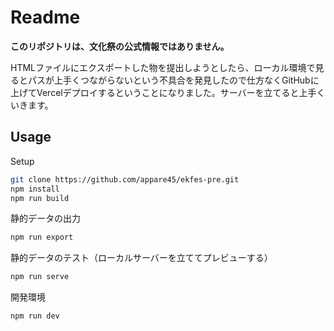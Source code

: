 # Readme
**このリポジトリは、文化祭の公式情報ではありません。**

HTMLファイルにエクスポートした物を提出しようとしたら、ローカル環境で見るとパスが上手くつながらないという不具合を発見したので仕方なくGitHubに上げてVercelデプロイするということになりました。サーバーを立てると上手くいきます。

## Usage
Setup
```bash
git clone https://github.com/appare45/ekfes-pre.git
npm install
npm run build
```

静的データの出力
```bash
npm run export
```

静的データのテスト（ローカルサーバーを立ててプレビューする）
```bash
npm run serve
```

開発環境
```bash
npm run dev
```
